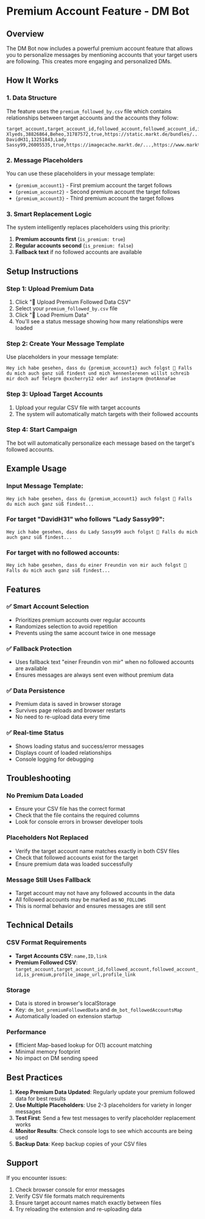 # Premium Account Feature - DM Bot

## Overview
The DM Bot now includes a powerful premium account feature that allows you to personalize messages by mentioning accounts that your target users are following. This creates more engaging and personalized DMs.

## How It Works

### 1. Data Structure
The feature uses the `premium_followed_by.csv` file which contains relationships between target accounts and the accounts they follow:

```csv
target_account,target_account_id,followed_account,followed_account_id,is_premium,profile_image_url,profile_link
Xlyeds,38826864,Beheo,31787572,true,https://static.markt.de/bundles/...,https://www.markt.de/beheo/...
DavidH31,13251843,Lady Sassy99,26005535,true,https://imagecache.markt.de/...,https://www.markt.de/lady+sassy99/...
```

### 2. Message Placeholders
You can use these placeholders in your message template:
- `{premium_account1}` - First premium account the target follows
- `{premium_account2}` - Second premium account the target follows  
- `{premium_account3}` - Third premium account the target follows

### 3. Smart Replacement Logic
The system intelligently replaces placeholders using this priority:
1. **Premium accounts first** (`is_premium: true`)
2. **Regular accounts second** (`is_premium: false`)
3. **Fallback text** if no followed accounts are available

## Setup Instructions

### Step 1: Upload Premium Data
1. Click "👥 Upload Premium Followed Data CSV"
2. Select your `premium_followed_by.csv` file
3. Click "👥 Load Premium Data"
4. You'll see a status message showing how many relationships were loaded

### Step 2: Create Your Message Template
Use placeholders in your message template:

```
Hey ich habe gesehen, dass du {premium_account1} auch folgst 🫣 Falls du mich auch ganz süß findest und mich kennenlerenen willst schreib mir doch auf Telegrm @xxcherry12 oder auf instagrm @notAnnaFae
```

### Step 3: Upload Target Accounts
1. Upload your regular CSV file with target accounts
2. The system will automatically match targets with their followed accounts

### Step 4: Start Campaign
The bot will automatically personalize each message based on the target's followed accounts.

## Example Usage

### Input Message Template:
```
Hey ich habe gesehen, dass du {premium_account1} auch folgst 🫣 Falls du mich auch ganz süß findest...
```

### For target "DavidH31" who follows "Lady Sassy99":
```
Hey ich habe gesehen, dass du Lady Sassy99 auch folgst 🫣 Falls du mich auch ganz süß findest...
```

### For target with no followed accounts:
```
Hey ich habe gesehen, dass du einer Freundin von mir auch folgst 🫣 Falls du mich auch ganz süß findest...
```

## Features

### ✅ Smart Account Selection
- Prioritizes premium accounts over regular accounts
- Randomizes selection to avoid repetition
- Prevents using the same account twice in one message

### ✅ Fallback Protection
- Uses fallback text "einer Freundin von mir" when no followed accounts are available
- Ensures messages are always sent even without premium data

### ✅ Data Persistence
- Premium data is saved in browser storage
- Survives page reloads and browser restarts
- No need to re-upload data every time

### ✅ Real-time Status
- Shows loading status and success/error messages
- Displays count of loaded relationships
- Console logging for debugging

## Troubleshooting

### No Premium Data Loaded
- Ensure your CSV file has the correct format
- Check that the file contains the required columns
- Look for console errors in browser developer tools

### Placeholders Not Replaced
- Verify the target account name matches exactly in both CSV files
- Check that followed accounts exist for the target
- Ensure premium data was loaded successfully

### Message Still Uses Fallback
- Target account may not have any followed accounts in the data
- All followed accounts may be marked as `NO_FOLLOWS`
- This is normal behavior and ensures messages are still sent

## Technical Details

### CSV Format Requirements
- **Target Accounts CSV**: `name,ID,link`
- **Premium Followed CSV**: `target_account,target_account_id,followed_account,followed_account_id,is_premium,profile_image_url,profile_link`

### Storage
- Data is stored in browser's localStorage
- Key: `dm_bot_premiumFollowedData` and `dm_bot_followedAccountsMap`
- Automatically loaded on extension startup

### Performance
- Efficient Map-based lookup for O(1) account matching
- Minimal memory footprint
- No impact on DM sending speed

## Best Practices

1. **Keep Premium Data Updated**: Regularly update your premium followed data for best results
2. **Use Multiple Placeholders**: Use 2-3 placeholders for variety in longer messages
3. **Test First**: Send a few test messages to verify placeholder replacement works
4. **Monitor Results**: Check console logs to see which accounts are being used
5. **Backup Data**: Keep backup copies of your CSV files

## Support

If you encounter issues:
1. Check browser console for error messages
2. Verify CSV file formats match requirements
3. Ensure target account names match exactly between files
4. Try reloading the extension and re-uploading data
